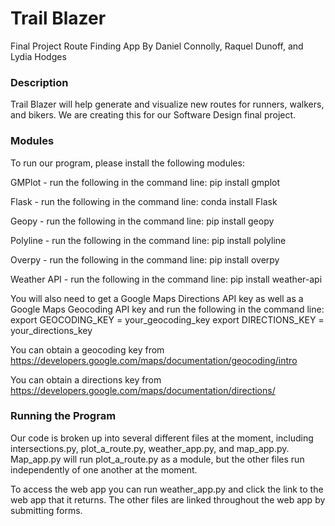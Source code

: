 # Trail Blazer
Final Project Route Finding App
By Daniel Connolly, Raquel Dunoff, and Lydia Hodges

### Description
Trail Blazer will help generate and visualize new routes for runners, walkers, and bikers. We are creating this for our Software Design final project.

### Modules
To run our program, please install the following modules:

GMPlot - run the following in the command line: pip install gmplot

Flask - run the following in the command line: conda install Flask

Geopy - run the following in the command line: pip install geopy

Polyline - run the following in the command line: pip install polyline

Overpy - run the following in the command line: pip install overpy

Weather API - run the following in the command line: pip install weather-api

You will also need to get a Google Maps Directions API key as well as a Google Maps Geocoding API key and run the following in the command line:
export GEOCODING_KEY = your_geocoding_key
export DIRECTIONS_KEY = your_directions_key

You can obtain a geocoding key from https://developers.google.com/maps/documentation/geocoding/intro

You can obtain a directions key from https://developers.google.com/maps/documentation/directions/



### Running the Program
Our code is broken up into several different files at the moment, including intersections.py, plot_a_route.py, weather_app.py, and map_app.py. Map_app.py will run plot_a_route.py as a module, but the other files run independently of one another at the moment.

To access the web app you can run weather_app.py and click the link to the web app that it returns. The other files are linked throughout the web app by submitting forms. 

